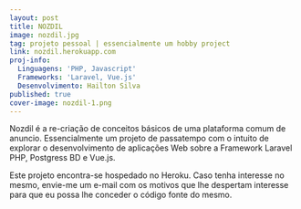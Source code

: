 ```yaml
---
layout: post
title: NOZDIL
image: nozdil.jpg
tag: projeto pessoal | essencialmente um hobby project
link: nozdil.herokuapp.com
proj-info:
  Linguagens: 'PHP, Javascript'
  Frameworks: 'Laravel, Vue.js'
  Desenvolvimento: Hailton Silva
published: true
cover-image: nozdil-1.png
---
```


Nozdil é a re-criação de conceitos básicos de uma plataforma comum de anuncio. Essencialmente um projeto de passatempo com o intuito
de explorar o desenvolvimento de aplicações Web sobre a Framework Laravel PHP, Postgress BD e Vue.js.

<!--![Página inicial da PowerToWeb](/images/nozdil-1.png)-->

Este projeto encontra-se hospedado no Heroku. Caso tenha interesse no mesmo, envie-me um e-mail com os motivos que lhe despertam
interesse para que eu possa lhe conceder o código fonte do mesmo.
